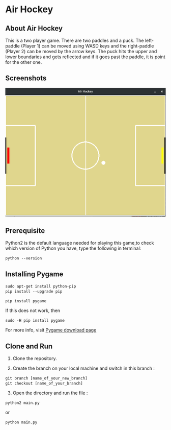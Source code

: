 # Air Hockey

## About Air Hockey
This is a two player game. There are two paddles and a puck. The left-paddle (Player 1) can be moved using WASD keys and the right-paddle (Player 2) can be moved by the arrow keys. The puck hits the upper and lower boundaries and gets reflected and if it goes past the paddle, it is point for the other one.

## Screenshots
![Gmaeplay](/img/Shot1.png)
## Prerequisite

Python2 is the default language needed for playing this game,to check which version of Python you have, type the following in terminal: 
```
python --version
```
## Installing Pygame

```
sudo apt-get install python-pip
pip install --upgrade pip
```
```
pip install pygame
```
If this does not work, then
```
sudo -H pip install pygame
```

For more info, visit [Pygame download page](http://www.pygame.org/download.shtml)

## Clone and Run

1. Clone the repository.

2. Create the branch on your local machine and switch in this branch :
```
git branch [name_of_your_new_branch]
git checkout [name_of_your_branch]
```
3. Open the directory and run the file :
```
python2 main.py
```
or
```
python main.py
```